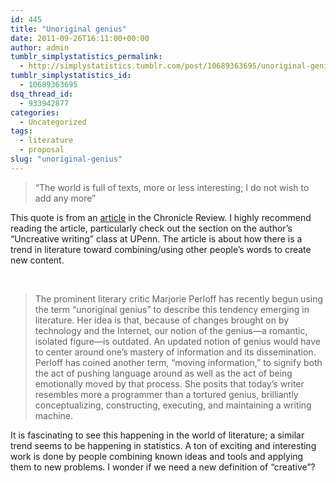 ```yaml
---
id: 445
title: "Unoriginal genius"
date: 2011-09-26T16:11:00+00:00
author: admin
tumblr_simplystatistics_permalink:
  - http://simplystatistics.tumblr.com/post/10689363695/unoriginal-genius
tumblr_simplystatistics_id:
  - 10689363695
dsq_thread_id:
  - 933942877
categories:
  - Uncategorized
tags:
  - literature
  - proposal
slug: "unoriginal-genius"
---
```

> <span>&#8220;The world is full of texts, more or less interesting; I do not wish to add any more&#8221;</span>

<span>This quote is from an <a href="http://chronicle.com/article/Uncreative-Writing/128908/" target="_blank">article</a> in the Chronicle Review. </span><span>I highly recommend reading the article, particularly check out the section on the author&#8217;s &#8220;Uncreative writing&#8221; class at UPenn. </span><span>The article is about how there is a trend in literature toward combining/using other people&#8217;s words to create new content. </span>

<span><!-- more -->

<br /></span>

> <span>The prominent literary critic Marjorie Perloff has recently begun using the term &#8220;unoriginal genius&#8221; to describe this tendency emerging in literature. Her idea is that, because of changes brought on by technology and the Internet, our notion of the genius—a romantic, isolated figure—is outdated. An updated notion of genius would have to center around one&#8217;s mastery of information and its dissemination. Perloff has coined another term, &#8220;moving information,&#8221; to signify both the act of pushing language around as well as the act of being emotionally moved by that process. She posits that today&#8217;s writer resembles more a programmer than a tortured genius, brilliantly conceptualizing, constructing, executing, and maintaining a writing machine.</span>

<span>It is fascinating to see this happening in the world of literature; a similar trend seems to be happening in statistics. A ton of exciting and interesting work is done by people combining known ideas and tools and applying them to new problems. I wonder if we need a new definition of &#8220;creative&#8221;? </span>
